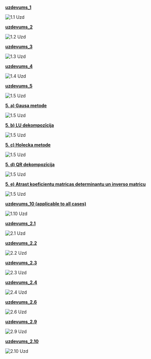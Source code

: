 [**uzdevums_1**](https://github.com/Rihards-Irbe/RTU-Projects/blob/main/MATLAB-projects/Skaitliskas-Metodes%20(Nummeric-Methods)/Praktiskie-Darbi%20(practical%20assignments)/uzdevums_1.m)

![1.1 Uzd](project_images/Task%201.1.png)

[**uzdevums_2**](https://github.com/Rihards-Irbe/RTU-Projects/blob/main/MATLAB-projects/Skaitliskas-Metodes%20(Nummeric-Methods)/Praktiskie-Darbi%20(practical%20assignments)/uzdevums_2.m)

![1.2 Uzd](project_images/Task%201.2.png)

[**uzdevums_3**](https://github.com/Rihards-Irbe/RTU-Projects/blob/main/MATLAB-projects/Skaitliskas-Metodes%20(Nummeric-Methods)/Praktiskie-Darbi%20(practical%20assignments)/uzdevums_3.m)

![1.3 Uzd](project_images/Task%201.3.png)

[**uzdevums_4**](https://github.com/Rihards-Irbe/RTU-Projects/blob/main/MATLAB-projects/Skaitliskas-Metodes%20(Nummeric-Methods)/Praktiskie-Darbi%20(practical%20assignments)/uzdevums_4.m)

![1.4 Uzd](project_images/Task%201.4.png)

[**uzdevums_5**](https://github.com/Rihards-Irbe/RTU-Projects/blob/main/MATLAB-projects/Skaitliskas-Metodes%20(Nummeric-Methods)/Praktiskie-Darbi%20(practical%20assignments)/uzdevums_5.m)

![1.5 Uzd](project_images/Task%201.5.png)

[**5. a) Gausa metode**](https://github.com/Rihards-Irbe/RTU-Projects/blob/main/MATLAB-projects/Skaitliskas-Metodes%20(Nummeric-Methods)/Praktiskie-Darbi%20(practical%20assignments)/uzdevums_5.m#L18)

![1.5 Uzd](project_images/Task%201.5a.png)

[**5. b) LU dekompozīcija**](https://github.com/Rihards-Irbe/RTU-Projects/blob/main/MATLAB-projects/Skaitliskas-Metodes%20(Nummeric-Methods)/Praktiskie-Darbi%20(practical%20assignments)/uzdevums_5.m#L48)

![1.5 Uzd](project_images/Task%201.5b.png)

[**5. c) Hoļecka metode**](https://github.com/Rihards-Irbe/RTU-Projects/blob/main/MATLAB-projects/Skaitliskas-Metodes%20(Nummeric-Methods)/Praktiskie-Darbi%20(practical%20assignments)/uzdevums_5.m#L67)

![1.5 Uzd](project_images/Task%201.5c.png)

[**5. d) QR dekompozīcija**](https://github.com/Rihards-Irbe/RTU-Projects/blob/main/MATLAB-projects/Skaitliskas-Metodes%20(Nummeric-Methods)/Praktiskie-Darbi%20(practical%20assignments)/uzdevums_5.m#L90)

![1.5 Uzd](project_images/Task%201.5d.png)

[**5. e) Atrast koeficientu matricas determinantu un inverso matricu**](https://github.com/Rihards-Irbe/RTU-Projects/blob/main/MATLAB-projects/Skaitliskas-Metodes%20(Nummeric-Methods)/Praktiskie-Darbi%20(practical%20assignments)/uzdevums_5.m#L116)

![1.5 Uzd](project_images/Task%201.5e.png)

[**uzdevums_10 (applicable to all cases)**](https://github.com/Rihards-Irbe/RTU-Projects/blob/main/MATLAB-projects/Skaitliskas-Metodes%20(Nummeric-Methods)/Praktiskie-Darbi%20(practical%20assignments)/uzdevums_6.m)

![1.10 Uzd](project_images/Task%201.10.png)

[**uzdevums_2.1**](https://github.com/Rihards-Irbe/RTU-Projects/blob/main/MATLAB-projects/Skaitliskas-Metodes%20(Nummeric-Methods)/Praktiskie-Darbi%20(practical%20assignments)/uzdevums_7.m)

![2.1 Uzd](project_images/Task%202.1.png)

[**uzdevums_2.2**](https://github.com/Rihards-Irbe/RTU-Projects/blob/main/MATLAB-projects/Skaitliskas-Metodes%20(Nummeric-Methods)/Praktiskie-Darbi%20(practical%20assignments)/uzdevums_8.m)

![2.2 Uzd](project_images/Task%202.2.png)

[**uzdevums_2.3**](https://github.com/Rihards-Irbe/RTU-Projects/blob/main/MATLAB-projects/Skaitliskas-Metodes%20(Nummeric-Methods)/Praktiskie-Darbi%20(practical%20assignments)/uzdevums_9.m)

![2.3 Uzd](project_images/Task%202.3.png)

[**uzdevums_2.4**](https://github.com/Rihards-Irbe/RTU-Projects/blob/main/MATLAB-projects/Skaitliskas-Metodes%20(Nummeric-Methods)/Praktiskie-Darbi%20(practical%20assignments)/uzdevums_10.m)

![2.4 Uzd](project_images/Task%202.4.png)

[**uzdevums_2.6**](https://github.com/Rihards-Irbe/RTU-Projects/blob/main/MATLAB-projects/Skaitliskas-Metodes%20(Nummeric-Methods)/Praktiskie-Darbi%20(practical%20assignments)/uzdevums_11.m)

![2.6 Uzd](project_images/Task%202.6.png)

[**uzdevums_2.9**](https://github.com/Rihards-Irbe/RTU-Projects/blob/main/MATLAB-projects/Skaitliskas-Metodes%20(Nummeric-Methods)/Praktiskie-Darbi%20(practical%20assignments)/uzdevums_12.m)

![2.9 Uzd](project_images/Task%202.9.png)

[**uzdevums_2.10**](https://github.com/Rihards-Irbe/RTU-Projects/blob/main/MATLAB-projects/Skaitliskas-Metodes%20(Nummeric-Methods)/Praktiskie-Darbi%20(practical%20assignments)/uzdevums_13.m)

![2.10 Uzd](project_images/Task%202.10.png)
